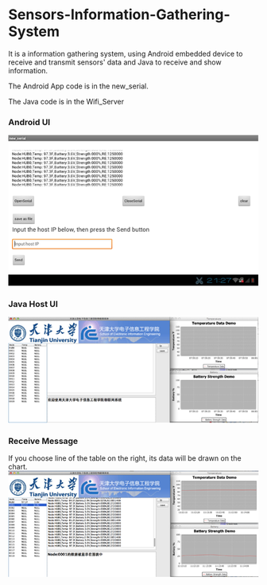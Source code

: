 # Sensors-Information-Gathering-System
It is a information gathering system, using Android embedded device to receive and transmit sensors' data and Java to receive and show information.

The Android App code is in the new_serial.

The Java code is in the Wifi_Server

### Android UI

![](https://github.com/sicheng-duke/Sensors-Information-Gathering-System/blob/master/UI.png)

### Java Host UI

![](https://github.com/sicheng-duke/Sensors-Information-Gathering-System/blob/master/HostUI.png)

### Receive Message
If you choose line of the table on the right, its data will be drawn on the chart. 
![](https://github.com/sicheng-duke/Sensors-Information-Gathering-System/blob/master/Receive-Message.png)
